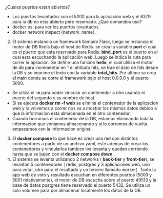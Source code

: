 ¿Cuales puertos estan abiertos?
- Los puertos levantados son el 5000 para la aplicación web y el 6379 para la db no esta abierto pero reservado.
¿Que comandos uso?
- docker ps: para ver los puertos levantados.
- docker network inspect {network_name}.

2) El sistema instancia un framework llamado Flask, luego se instancia el motor de DB Redis bajo el host de Redis.
se crea la variable **port** el cual es el puerto que esta reservado para Redis. **bind_port** es el puerto en el cual esta
escuchando la aplicación web. Luego se indica la ruta para correr la apliación. Se define una función **hello**, el cual utiliza el
motor de db para incrementar en 1 el atributo hits, se trae el dato de hits desde la DB y se imprime el texto con la variable **total_hits**.
Por ultimo se crea el main donde se corre el framework bajo el host 0.0.0.0 y el puerto 5000.

- Se utliza el **-e** para poder vincular un contenedor a otro usando el puerto del segundo y su nombre de host.
- Si se ejecuta **docker rm -f web** se elimina el contenedor de la aplicacion web y lo volvemos a correr nos va a mostrar los mismos datos
debido a que la informacion esta almacenada en el otro contenedor.
- Cuando borramos el contenedor de la DB, estamos eliminando toda la informacion que veniamos almacenando y si lo
corremos de vuelta empezamos con la informacion original.
3) El **docker compose** lo que hace es crear una red con distintos contenedores a partir de un archivo yaml, éste ademas de crear los contenedores y vincularlos
tambien los levanta y quedan corriendo hasta que se bajen con el **docker compose down**.
4) El sistema se levanta utilizando 2 networks ( **back-tier** y **front-tier**), se levantan 5 contenedores ( redis, postgres y 3 aplicaciones web, uno para votar,
otro para el resultado y un tercero llamado worker). 
Tanto la app web de voto y resultado escuchan en diferentes puertos (5000 y 5001 relativamente), el motor de DB escucha sobre el puerto 49513 y la base de datos
postgres tiene reservado el puerto 5432.
Se utiliza un solo volumen para por almacenar localmente los datos de la DB.

